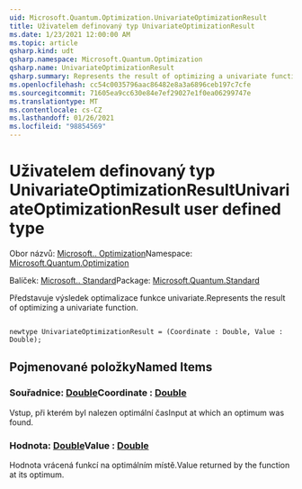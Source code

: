 ```yaml
---
uid: Microsoft.Quantum.Optimization.UnivariateOptimizationResult
title: Uživatelem definovaný typ UnivariateOptimizationResult
ms.date: 1/23/2021 12:00:00 AM
ms.topic: article
qsharp.kind: udt
qsharp.namespace: Microsoft.Quantum.Optimization
qsharp.name: UnivariateOptimizationResult
qsharp.summary: Represents the result of optimizing a univariate function.
ms.openlocfilehash: cc54c0035796aac86482e8a3a6896ceb197c7cfe
ms.sourcegitcommit: 71605ea9cc630e84e7ef29027e1f0ea06299747e
ms.translationtype: MT
ms.contentlocale: cs-CZ
ms.lasthandoff: 01/26/2021
ms.locfileid: "98854569"
---
```

# <a name="univariateoptimizationresult-user-defined-type"></a><span data-ttu-id="777bf-102">Uživatelem definovaný typ UnivariateOptimizationResult</span><span class="sxs-lookup"><span data-stu-id="777bf-102">UnivariateOptimizationResult user defined type</span></span>

<span data-ttu-id="777bf-103">Obor názvů: [Microsoft.. Optimization](xref:Microsoft.Quantum.Optimization)</span><span class="sxs-lookup"><span data-stu-id="777bf-103">Namespace: [Microsoft.Quantum.Optimization](xref:Microsoft.Quantum.Optimization)</span></span>

<span data-ttu-id="777bf-104">Balíček: [Microsoft.. Standard](https://nuget.org/packages/Microsoft.Quantum.Standard)</span><span class="sxs-lookup"><span data-stu-id="777bf-104">Package: [Microsoft.Quantum.Standard](https://nuget.org/packages/Microsoft.Quantum.Standard)</span></span>


<span data-ttu-id="777bf-105">Představuje výsledek optimalizace funkce univariate.</span><span class="sxs-lookup"><span data-stu-id="777bf-105">Represents the result of optimizing a univariate function.</span></span>

```qsharp

newtype UnivariateOptimizationResult = (Coordinate : Double, Value : Double);
```



## <a name="named-items"></a><span data-ttu-id="777bf-106">Pojmenované položky</span><span class="sxs-lookup"><span data-stu-id="777bf-106">Named Items</span></span>

### <a name="coordinate--double"></a><span data-ttu-id="777bf-107">Souřadnice: [Double](xref:microsoft.quantum.lang-ref.double)</span><span class="sxs-lookup"><span data-stu-id="777bf-107">Coordinate : [Double](xref:microsoft.quantum.lang-ref.double)</span></span>

<span data-ttu-id="777bf-108">Vstup, při kterém byl nalezen optimální čas</span><span class="sxs-lookup"><span data-stu-id="777bf-108">Input at which an optimum was found.</span></span>
### <a name="value--double"></a><span data-ttu-id="777bf-109">Hodnota: [Double](xref:microsoft.quantum.lang-ref.double)</span><span class="sxs-lookup"><span data-stu-id="777bf-109">Value : [Double](xref:microsoft.quantum.lang-ref.double)</span></span>

<span data-ttu-id="777bf-110">Hodnota vrácená funkcí na optimálním místě.</span><span class="sxs-lookup"><span data-stu-id="777bf-110">Value returned by the function at its optimum.</span></span>